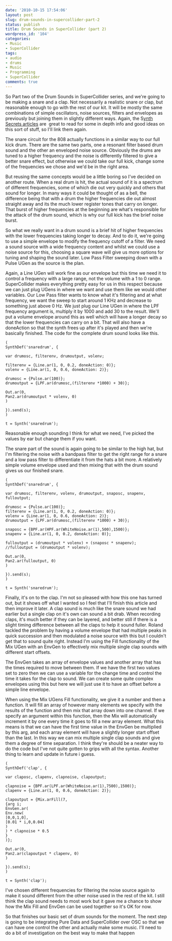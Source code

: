 ```yaml
---
date: '2010-10-15 17:54:06'
layout: post
slug: drum-sounds-in-supercollider-part-2
status: publish
title: Drum Sounds in SuperCollider (part 2)
wordpress_id: '104'
categories:
- Music
- SuperCollider
tags:
- audio
- drums
- Music
- Programming
- SuperCollider
comments: true
---
```


So Part two of the Drum Sounds in SuperCollider series, and we're going to be making a snare and a clap. Not necessarily a realistic snare or clap, but reasonable enough to go with the rest of our kit. It will be mostly the same combinations of simple oscillators, noise sources, filters and envelopes as previously but joining them in slightly different ways. Again, the S[ynth Secrets articles](http://www.soundonsound.com/sos/allsynthsecrets.htm) are  great to read for some in depth info and good ideas on this sort of stuff, so I'll link them again.



The snare circuit for the 808 actually functions in a similar way to our full kick drum. There are the same two parts, one a resonant filter based drum sound and the other an enveloped noise source. Obviously the drums are tuned to a higher frequency and the noise is differently filtered to give a better snare effect, but otherwise we could take our full kick, change some of the frequencies we chose and we'd be in the right area.

But reusing the same concepts would be a little boring so I've decided on another route. When a real drum is hit, the actual sound of it is a spectrum of different frequencies, some of which die out very quickly and others that sound for longer. In many ways it could be thought of as a bell, the difference being that with a drum the higher frequencies die out almost straight away and its the much lower register tones that carry on longer. That burst of higher frequencies at the beginning are what's responsible for the attack of the drum sound, which is why our full kick has the brief noise burst.

So what we really want in a drum sound is a brief hit of higher frequencies with the lower frequencies taking longer to decay. And to do it, we're going to use a simple envelope to modify the frequency cutoff of a filter. We need a sound source with a wide frequency content and whilst we could use a noise source for this, choosing a square wave will give us more options for tuning and shaping the sound later. Low Pass Filter sweeping down with a Pulse UGen as the source is the plan.

Again, a Line UGen will work fine as our envelope but this time we need it to control a frequency with a large range, not the volume with a 1 to 0 range. SuperCollider makes everything pretty easy for us in this respect because we can just plug UGens in where we want and use them like we would other variables. Our Low Pass filter wants to know what it's filtering and at what frequency, we want the sweep to start around 1 KHz and decrease to something just above 0 Hz. We just plug our Line UGen in where the LPF frequency argument is, multiply it by 1000 and add 30 to the result. We'll put a volume envelope around this as well which will have a longer decay so that the lower frequencies can carry on a bit. That will also have a doneAction so that the synth frees up after it's played and then we're basically finished. The code for the complete drum sound looks like this.

    
    (
    SynthDef('snaredrum', {
    
    var drumosc, filterenv, drumoutput, volenv;
    
    filterenv = {Line.ar(1, 0, 0.2, doneAction: 0)};
    volenv = {Line.ar(1, 0, 0.6, doneAction: 2)};
    
    drumosc = {Pulse.ar(100)};
    drumoutput = {LPF.ar(drumosc,(filterenv *1000) + 30)};
    
    Out.ar(0,
    Pan2.ar(drumoutput * volenv, 0)
    )
    
    }).send(s);
    )
    
    t = Synth('snaredrum');


Reasonable enough sounding I think for what we need, I've picked the values by ear but change them if you want.

The snare part of the sound is again going to be similar to the high hat, but I'm filtering the noise with a bandpass filter to get the right range for a snare and a low pass filter to differentiate it from the hats a bit more. A relatively simple volume envelope used and then mixing that with the drum sound gives us our finished snare.

    
    (
    SynthDef('snaredrum', {
    
    var drumosc, filterenv, volenv, drumoutput, snaposc, snapenv, fulloutput;
    
    drumosc = {Pulse.ar(100)};
    filterenv = {Line.ar(1, 0, 0.2, doneAction: 0)};
    volenv = {Line.ar(1, 0, 0.6, doneAction: 2)};
    drumoutput = {LPF.ar(drumosc,(filterenv *1000) + 30)};
    
    snaposc = {BPF.ar(HPF.ar(WhiteNoise.ar(1),500),1500)};
    snapenv = {Line.ar(1, 0, 0.2, doneAction: 0)};
    
    fulloutput = (drumoutput * volenv) + (snaposc * snapenv);
    //fulloutput = (drumoutput * volenv);
    
    Out.ar(0,
    Pan2.ar(fulloutput, 0)
    )
    
    }).send(s);
    )
    
    t = Synth('snaredrum');


Finally, it's on to the clap. I'm not so pleased with how this one has turned out, but it shows off what I wanted so I feel that I'll finish this article and then improve it later. A clap sound is much like the snare sound we had earlier but a single clap on it's own can sound a bit drab. When recording claps, it's much better if they can be layered, and better still if there is a slight timing difference between all the claps to help it sound fuller. Roland tackled the problem by having a volume envelope that had multiple peaks in quick succession and then modulated a noise source with this but I couldn't get that to sound quite right. Instead I'm using the Fill functionality of the Mix UGen with an EnvGen to effectively mix multiple single clap sounds with different start offsets.

The EnvGen takes an array of envelope values and another array that has the times required to move between them. If we have the first two values set to zero then we can use a variable for the change time and control the time it takes for the clap to sound. We can create some quite complex envelopes using this but here we will just use it to have an offset before a simple line envelope.

When using the Mix UGens Fill functionality, we give it a number and then a function. It will fill an array of however many elements we specify with the results of the function and then mix that array down into one channel. If we specify an argument within this function, then the Mix will automatically increment it by one every time it goes to fill a new array element. What this means is that we can have the first time value in the EnvGen be multiplied by this arg, and each array element will have a slightly longer start offset than the last. In this way we can mix multiple single clap sounds and give them a degree of time separation. I think they're should be a neater way to do the code but I've not quite gotten to grips with all the syntax. Another thing to learn and update in future i guess.

    
    (
    SynthDef('clap', {
    
    var claposc, clapenv, clapnoise, clapoutput;
    
    clapnoise = {BPF.ar(LPF.ar(WhiteNoise.ar(1),7500),1500)};
    clapenv = {Line.ar(1, 0, 0.6, doneAction: 2)};
    
    clapoutput = {Mix.arFill(7,
    {arg i;
    EnvGen.ar(
    Env.new(
    [0,0,1,0],
    [0.01 * i,0,0.04]
    )
    ) * clapnoise * 0.5
    }
    )};
    
    Out.ar(0,
    Pan2.ar(clapoutput * clapenv, 0)
    )
    
    }).send(s);
    )
    
    t = Synth('clap');


I've chosen different frequencies for filtering the noise source again to make it sound different from the other noise used in the rest of the kit. I still think the clap sound needs to most work but it gave me a chance to show how the Mix Fill and EnvGen can be used together so it's OK for now.

So that finishes our basic set of drum sounds for the moment. The next step is going to be integrating Pure Data and SuperCollider over OSC so that we can have one control the other and actually make some music. I'll need to do a bit of investigation on the best way to make that happen
